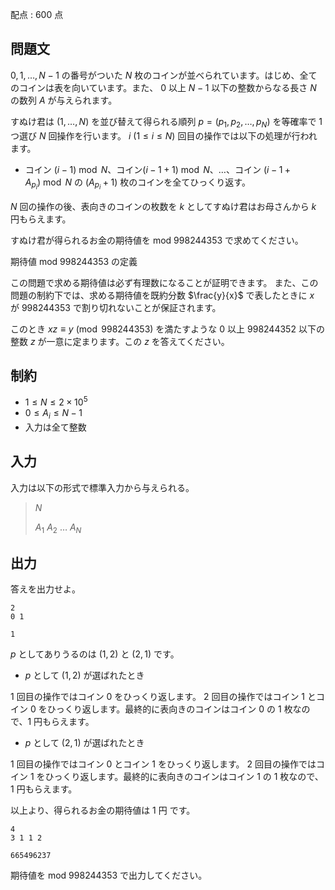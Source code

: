 配点 : $600$ 点

## 問題文

$0,1,\ldots,N-1$ の番号がついた $N$ 枚のコインが並べられています。はじめ、全てのコインは表を向いています。また、 $0$ 以上 $N-1$ 以下の整数からなる長さ $N$ の数列 $A$ が与えられます。

すぬけ君は $(1,\ldots,N)$ を並び替えて得られる順列 $p=(p_1,p_2,\ldots,p_N)$ を等確率で $1$ つ選び $N$ 回操作を行います。 $i\ (1\leq i \leq N)$ 回目の操作では以下の処理が行われます。

- コイン $(i-1) \bmod N$、コイン$(i-1+1 ) \bmod N$、$\ldots$、コイン $(i -1+ A_{p_i}) \bmod N$ の $(A_{p_i}+1)$ 枚のコインを全てひっくり返す。

$N$ 回の操作の後、表向きのコインの枚数を $k$ としてすぬけ君はお母さんから $k$ 円もらえます。

すぬけ君が得られるお金の期待値を $\text{mod } 998244353$ で求めてください。

期待値 $\text{mod } 998244353$ の定義

この問題で求める期待値は必ず有理数になることが証明できます。
また、この問題の制約下では、求める期待値を既約分数 $\frac{y}{x}$ で表したときに $x$ が $998244353$ で割り切れないことが保証されます。

このとき $xz \equiv y \pmod{998244353}$ を満たすような $0$ 以上 $998244352$ 以下の整数 $z$ が一意に定まります。この $z$ を答えてください。

## 制約

- $1 \leq N\leq 2\times 10^5$
- $0\leq A_i \leq N-1$
- 入力は全て整数

## 入力

入力は以下の形式で標準入力から与えられる。

> $N$
> 
> $A_1$ $A_2$ $\ldots$ $A_N$

## 出力

答えを出力せよ。

```input1
2
0 1
```

```output1
1
```

$p$ としてありうるのは $(1,2)$ と $(2,1)$ です。

- $p$ として $(1,2)$ が選ばれたとき

$1$ 回目の操作ではコイン $0$ をひっくり返します。 $2$ 回目の操作ではコイン $1$ とコイン $0$ をひっくり返します。最終的に表向きのコインはコイン $0$ の $1$ 枚なので、$1$ 円もらえます。

- $p$ として $(2,1)$ が選ばれたとき

$1$ 回目の操作ではコイン $0$ とコイン $1$ をひっくり返します。 $2$ 回目の操作ではコイン $1$ をひっくり返します。最終的に表向きのコインはコイン $1$ の $1$ 枚なので、$1$ 円もらえます。

以上より、得られるお金の期待値は $1$ 円 です。

```input2
4
3 1 1 2
```

```output2
665496237
```

期待値を $\text{mod } 998244353$ で出力してください。